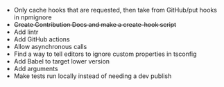 - Only cache hooks that are requested, then take from GitHub/put hooks in npmignore
- <s>Create Contribution Docs and make a create-hook script</s>
- Add lintr
- Add GitHub actions
- Allow asynchronous calls
- Find a way to tell editors to ignore custom properties in tsconfig
- Add Babel to target lower version
- Add arguments
- Make tests run locally instead of needing a dev publish
